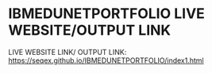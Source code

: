 # IBMEDUNETPORTFOLIO LIVE WEBSITE/OUTPUT LINK
LIVE WEBSITE LINK/ OUTPUT LINK: https://seqex.github.io/IBMEDUNETPORTFOLIO/index1.html
